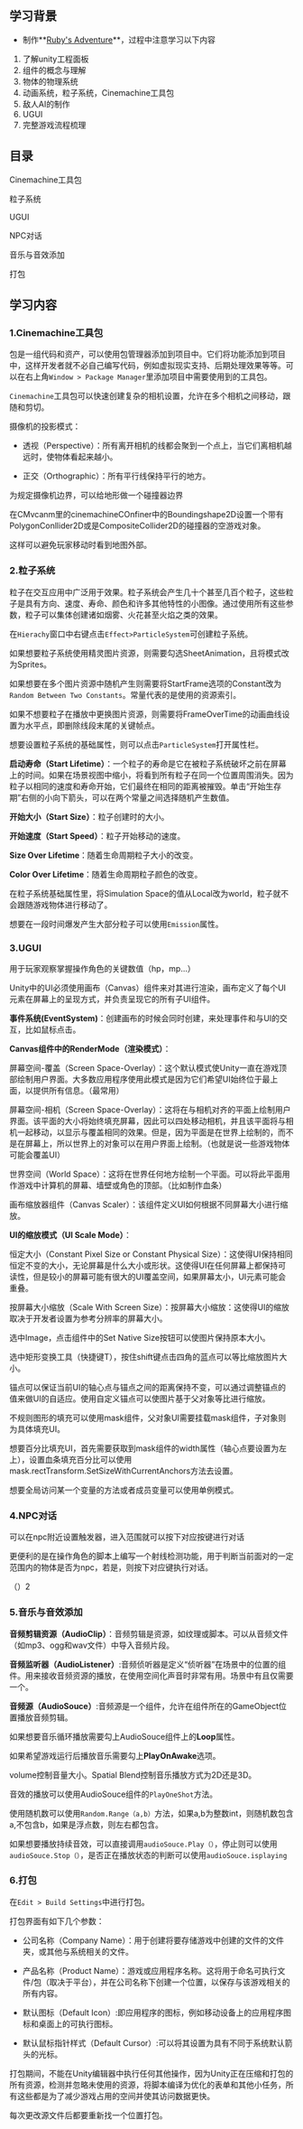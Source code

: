 ## 学习背景

* 制作**[Ruby's Adventure](https://www.sikiedu.com/my/course/650)**，过程中注意学习以下内容

1. 了解unity工程面板
2. 组件的概念与理解
3. 物体的物理系统
4. 动画系统，粒子系统，Cinemachine工具包
5. 敌人AI的制作
6. UGUI
7. 完整游戏流程梳理

## 目录

Cinemachine工具包

粒子系统

UGUI

NPC对话

音乐与音效添加

打包

## 学习内容

### 1.Cinemachine工具包

包是一组代码和资产，可以使用包管理器添加到项目中。它们将功能添加到项目中，这样开发者就不必自己编写代码，例如虚拟现实支持、后期处理效果等等。可以在右上角`Window > Package Manager`里添加项目中需要使用到的工具包。

`Cinemachine`工具包可以快速创建复杂的相机设置，允许在多个相机之间移动，跟随和剪切。

摄像机的投影模式：

* 透视（Perspective）：所有离开相机的线都会聚到一个点上，当它们离相机越远时，使物体看起来越小。

* 正交（Orthographic）：所有平行线保持平行的地方。

为规定摄像机边界，可以给地形做一个碰撞器边界

在CMvcanm里的cinemachineCOnfiner中的Boundingshape2D设置一个带有PolygonConllider2D或是CompositeCollider2D的碰撞器的空游戏对象。

这样可以避免玩家移动时看到地图外部。

### 2.粒子系统

粒子在交互应用中广泛用于效果。粒子系统会产生几十个甚至几百个粒子，这些粒子是具有方向、速度、寿命、颜色和许多其他特性的小图像。通过使用所有这些参数，粒子可以集体创建诸如烟雾、火花甚至火焰之类的效果。

在`Hierachy`窗口中右键点击`Effect>ParticleSystem`可创建粒子系统。

如果想要粒子系统使用精灵图片资源，则需要勾选SheetAnimation，且将模式改为Sprites。

如果想要在多个图片资源中随机产生则需要将StartFrame选项的Constant改为`Random Between Two Constants`。常量代表的是使用的资源索引。

如果不想要粒子在播放中更换图片资源，则需要将FrameOverTime的动画曲线设置为水平点，即删除线段末尾的关键帧点。

想要设置粒子系统的基础属性，则可以点击`ParticleSystem`打开属性栏。

**启动寿命（Start Lifetime）**：一个粒子的寿命是它在被粒子系统破坏之前在屏幕上的时间。如果在场景视图中缩小，将看到所有粒子在同一个位置周围消失。因为粒子以相同的速度和寿命开始，它们最终在相同的距离被摧毁。单击“开始生存期”右侧的小向下箭头，可以在两个常量之间选择随机产生数值。

**开始大小（Start Size）**：粒子创建时的大小。

**开始速度（Start Speed）**：粒子开始移动的速度。

**Size Over Lifetime**：随着生命周期粒子大小的改变。

**Color Over Lifetime**：随着生命周期粒子颜色的改变。

在粒子系统基础属性里，将Simulation Space的值从Local改为world，粒子就不会跟随游戏物体进行移动了。

 想要在一段时间爆发产生大部分粒子可以使用`Emission`属性。

### 3.UGUI

用于玩家观察掌握操作角色的关键数值（hp，mp...）

Unity中的UI必须使用画布（Canvas）组件来对其进行渲染，画布定义了每个UI元素在屏幕上的呈现方式，并负责呈现它的所有子UI组件。

**事件系统(EventSystem)**：创建画布的时候会同时创建，来处理事件和与UI的交互，比如鼠标点击。

**Canvas组件中的RenderMode（渲染模式）**：

屏幕空间-覆盖（Screen Space-Overlay）：这个默认模式使Unity一直在游戏顶部绘制用户界面。大多数应用程序使用此模式是因为它们希望UI始终位于最上面，以提供所有信息。（最常用）

屏幕空间-相机（Screen Space-Overlay）：这将在与相机对齐的平面上绘制用户界面。该平面的大小将始终填充屏幕，因此可以四处移动相机，并且该平面将与相机一起移动，以显示与覆盖相同的效果。但是，因为平面是在世界上绘制的，而不是在屏幕上，所以世界上的对象可以在用户界面上绘制。（也就是说一些游戏物体可能会覆盖UI）

世界空间（World Space）：这将在世界任何地方绘制一个平面。可以将此平面用作游戏中计算机的屏幕、墙壁或角色的顶部。（比如制作血条）

画布缩放器组件（Canvas Scaler）：该组件定义UI如何根据不同屏幕大小进行缩放。



**UI的缩放模式（UI Scale Mode）**：

恒定大小（Constant Pixel Size or Constant Physical Size）：这使得UI保持相同恒定不变的大小，无论屏幕是什么大小或形状。这使得UI在任何屏幕上都保持可读性，但是较小的屏幕可能有很大的UI覆盖空间，如果屏幕太小，UI元素可能会重叠。

按屏幕大小缩放（Scale With Screen Size）：按屏幕大小缩放：这使得UI的缩放取决于开发者设置为参考分辨率的屏幕大小。

选中Image，点击组件中的Set Native Size按钮可以使图片保持原本大小。

选中矩形变换工具（快捷键T），按住shift键点击四角的蓝点可以等比缩放图片大小。



锚点可以保证当前UI的轴心点与锚点之间的距离保持不变，可以通过调整锚点的值来做UI的自适应。使用自定义锚点可以使图片基于父对象等比进行缩放。



不规则图形的填充可以使用mask组件，父对象UI需要挂载mask组件，子对象则为具体填充UI。

想要百分比填充UI，首先需要获取到mask组件的width属性（轴心点要设置为左上），设置血条填充百分比可以使用mask.rectTransform.SetSizeWithCurrentAnchors方法去设置。

想要全局访问某一个变量的方法或者成员变量可以使用单例模式。

### 4.NPC对话

可以在npc附近设置触发器，进入范围就可以按下对应按键进行对话

更便利的是在操作角色的脚本上编写一个射线检测功能，用于判断当前面对的一定范围内的物体是否为npc，若是，则按下对应键执行对话。

（）2

### 5.音乐与音效添加

**音频剪辑资源（AudioClip）**：音频剪辑是资源，如纹理或脚本。可以从音频文件（如mp3、ogg和wav文件）中导入音频片段。

**音频监听器（AudioListener）**:音频侦听器是定义“侦听器”在场景中的位置的组件。用来接收音频资源的播放，在使用空间化声音时非常有用。场景中有且仅需要一个。

**音频源（AudioSouce）**:音频源是一个组件，允许在组件所在的GameObject位置播放音频剪辑。

如果想要音乐循环播放需要勾上AudioSouce组件上的**Loop**属性。

如果希望游戏运行后播放音乐需要勾上**PlayOnAwake**选项。

volume控制音量大小。Spatial Blend控制音乐播放方式为2D还是3D。

音效的播放可以使用AudioSouce组件的`PlayOneShot`方法。

使用随机数可以使用`Random.Range（a,b）`方法，如果a,b为整数int，则随机数包含a,不包含b，如果是浮点数，则左右都包含。

如果想要播放持续音效，可以直接调用`audioSouce.Play（）`，停止则可以使用`audioSouce.Stop（）`，是否正在播放状态的判断可以使用`audioSouce.isplaying`

### 6.打包

在`Edit > Build Settings`中进行打包。

打包界面有如下几个参数：

* 公司名称（Company Name）：用于创建将要存储游戏中创建的文件的文件夹，或其他与系统相关的文件。

* 产品名称（Product Name）：游戏或应用程序名称。这将用于命名可执行文件/包（取决于平台），并在公司名称下创建一个位置，以保存与该游戏相关的所有内容。

* 默认图标（Default Icon）:即应用程序的图标，例如移动设备上的应用程序图标和桌面上的可执行图标。

* 默认鼠标指针样式（Default Cursor）:可以将其设置为具有不同于系统默认箭头的光标。

打包期间，不能在Unity编辑器中执行任何其他操作，因为Unity正在压缩和打包的所有资源，检测并忽略未使用的资源，将脚本编译为优化的表单和其他小任务，所有这些都是为了减少游戏占用的空间并使其访问数据更快。

每次更改源文件后都要重新找一个位置打包。

























